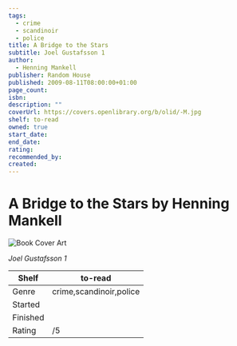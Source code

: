 ```yaml
---
tags:
  - crime
  - scandinoir
  - police
title: A Bridge to the Stars
subtitle: Joel Gustafsson 1
author:
  - Henning Mankell
publisher: Random House
published: 2009-08-11T08:00:00+01:00
page_count: 
isbn: 
description: ""
coverUrl: https://covers.openlibrary.org/b/olid/-M.jpg
shelf: to-read
owned: true
start_date: 
end_date: 
rating: 
recommended_by: 
created: 
---
```


# A Bridge to the Stars by Henning Mankell

![Book Cover Art](https://covers.openlibrary.org/b/olid/-M.jpg)

_Joel Gustafsson 1_

| Shelf | to-read |
| --- | --- |
| Genre | crime,scandinoir,police |
| Started |  |
| Finished |  |
| Rating | /5 |

